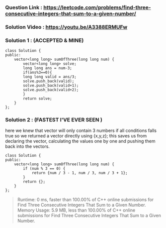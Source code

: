 ### Question Link : https://leetcode.com/problems/find-three-consecutive-integers-that-sum-to-a-given-number/

### Solution Video : https://youtu.be/A3388ERMUFw

### Solution 1 : (ACCEPTED & MINE)

```
class Solution {
public:
    vector<long long> sumOfThree(long long num) {
        vector<long long> solve;
        long long ans = num-3;
        if(ans%3==0){
        long long valid = ans/3;
        solve.push_back(valid);
        solve.push_back(valid+1);
        solve.push_back(valid+2);
        }
        return solve;
    }
};
```

### Solution 2 : (FASTEST I'VE EVER SEEN )

here we knew that vector will only contain 3 numbers if all conditions falls true so we returned a vector directly using {x,y,z}; this saves us from declaring the vector, calculating the values one by one and pushing them back into the vectors.

```
class Solution {
public:
    vector<long long> sumOfThree(long long num) {
        if (num % 3 == 0) {
            return {num / 3 - 1, num / 3, num / 3 + 1};
        }
        return {};
    }
};
```

> Runtime: 0 ms, faster than 100.00% of C++ online submissions for Find Three Consecutive Integers That Sum to a Given Number. <br>
> Memory Usage: 5.9 MB, less than 100.00% of C++ online submissions for Find Three Consecutive Integers That Sum to a Given Number.
